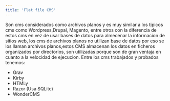 ```yaml
---
title: 'Flat file CMS'
---
```


Son cms considerados como archivos planos y es muy similar a los tipicos cms como Wordpress,Drupal, Magento, entre otros con la diferencia de estos cms en vez de usar bases de datos para almecenar la informacion de sitios web, los cms de archivos planos no utilizan base de datos por eso se los llaman archivos planos,estos CMS almacenan los datos en ficheros organizados por directorios, son utilizadas porque son de gran ventaja en cuanto a la velocidad de ejecucion.
Entre los cms trabajados y probados tenemos:
* Grav
* Kirby
* HTMLy
* Razor (Usa SQLite)
* WonderCMS